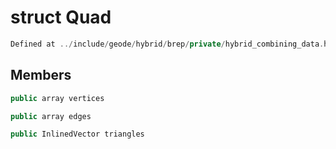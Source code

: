# struct Quad

```cpp
Defined at ../include/geode/hybrid/brep/private/hybrid_combining_data.h#41
```

## Members

```cpp
public array vertices

```

```cpp
public array edges

```

```cpp
public InlinedVector triangles

```




